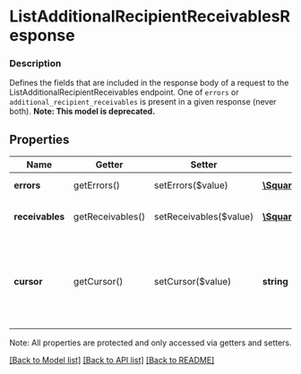 # ListAdditionalRecipientReceivablesResponse

### Description

Defines the fields that are included in the response body of a request to the ListAdditionalRecipientReceivables endpoint.  One of `errors` or `additional_recipient_receivables` is present in a given response (never both).
**Note: This model is deprecated.**

## Properties
Name | Getter | Setter | Type | Description | Notes
------------ | ------------- | ------------- | ------------- | ------------- | -------------
**errors** | getErrors() | setErrors($value) | [**\SquareConnect\Model\Error[]**](Error.md) | Any errors that occurred during the request. | [optional] 
**receivables** | getReceivables() | setReceivables($value) | [**\SquareConnect\Model\AdditionalRecipientReceivable[]**](AdditionalRecipientReceivable.md) | An array of AdditionalRecipientReceivables that match your query. | [optional] 
**cursor** | getCursor() | setCursor($value) | **string** | A pagination cursor for retrieving the next set of results, if any remain. Provide this value as the &#x60;cursor&#x60; parameter in a subsequent request to this endpoint.  See [Pagination](https://developer.squareup.com/docs/basics/api101/pagination) for more information. | [optional] 

Note: All properties are protected and only accessed via getters and setters.

[[Back to Model list]](../../README.md#documentation-for-models) [[Back to API list]](../../README.md#documentation-for-api-endpoints) [[Back to README]](../../README.md)

